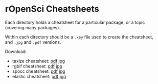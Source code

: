 rOpenSci Cheatsheets
====================

Each directory holds a cheatsheet for a particular package, or a topic (covering many packages). 

Within each directory should be a `.key` file used to create the cheatsheet, and `.jpg` and `.pdf` versions. 

Download:

* taxize cheatsheet: [pdf](taxize/taxize-cheatsheet.pdf) [jpg](taxize/taxize-cheatsheet.jpg)
* rgbif cheatsheet: [pdf](rgbif/rgbif-cheatsheet.pdf) [jpg](rgbif/rgbif-cheatsheet)
* spocc cheatsheet: [pdf](spocc/spocc-cheatsheet.pdf) [jpg](spocc/spocc-cheatsheet)
* elastic cheatsheet: [pdf](elastic/elastic-cheatsheet.pdf) [jpg](elastic/elastic-cheatsheet)
